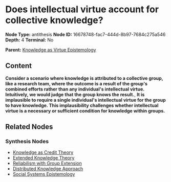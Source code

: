 # Does intellectual virtue account for collective knowledge?

**Node Type:** antithesis
**Node ID:** 16678748-fac7-444d-8b97-7684c275a546
**Depth:** 4
**Terminal:** No

**Parent:** [Knowledge as Virtue Epistemology](knowledge-as-virtue-epistemology-synthesis-73f17771-7858-4c6a-ac02-12aaac18abd1.md)

## Content

**Consider a scenario where knowledge is attributed to a collective group, like a research team, where the outcome is a result of the group's combined efforts rather than any individual's intellectual virtue. Intuitively, we would judge that the group knows the result.**, **It is implausible to require a single individual's intellectual virtue for the group to have knowledge. This implausibility challenges whether intellectual virtue is a necessary or sufficient condition for knowledge within groups.**

## Related Nodes

### Synthesis Nodes

- [Knowledge as Credit Theory](knowledge-as-credit-theory-synthesis-f48f2ee6-8e65-4766-9fbe-e8f10dd44c52.md)
- [Extended Knowledge Theory](extended-knowledge-theory-synthesis-c3e1eb65-6e86-4879-af9b-1507550cb5b7.md)
- [Reliabilism with Group Extension](reliabilism-with-group-extension-synthesis-648a7033-c65b-4027-947b-f7a9c4294f13.md)
- [Distributed Knowledge Approach](distributed-knowledge-approach-synthesis-57bf5c0b-352e-4518-af8a-d58d3fbe94ee.md)
- [Social Systems Epistemology](social-systems-epistemology-synthesis-184eb631-1ee3-49d1-810b-3b2831d240fa.md)
